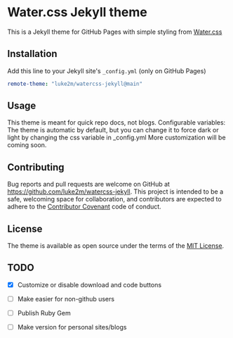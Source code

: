 # Water.css Jekyll theme

This is a Jekyll theme for GitHub Pages with simple styling from [Water.css](https://watercss.kognise.dev)
## Installation

Add this line to your Jekyll site's `_config.yml` (only on GitHub Pages)

```yaml
remote-theme: "luke2m/watercss-jekyll@main"
```

## Usage

This theme is meant for quick repo docs, not blogs. 
Configurable variables:
The theme is automatic by default, but you can change it to force dark or light by changing the css variable in _config.yml
More customization will be coming soon.
## Contributing

Bug reports and pull requests are welcome on GitHub at https://github.com/luke2m/watercss-jekyll. This project is intended to be a safe, welcoming space for collaboration, and contributors are expected to adhere to the [Contributor Covenant](http://contributor-covenant.org) code of conduct.


## License

The theme is available as open source under the terms of the [MIT License](https://opensource.org/licenses/MIT).
## TODO
- [x] Customize or disable download and code buttons
- [ ] Make easier for non-github users
- [ ] Publish Ruby Gem
- [ ] Make version for personal sites/blogs

